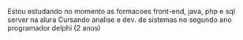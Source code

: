Estou estudando no momento as formacoes front-end, java, php e sql server na alura
Cursando analise e dev. de sistemas no segundo ano
programador delphi (2 anos)

<!---
Thalikbussacro/Thalikbussacro is a ✨ special ✨ repository because its `README.md` (this file) appears on your GitHub profile.
You can click the Preview link to take a look at your changes.
--->
